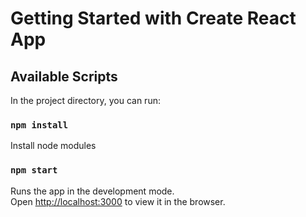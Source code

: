 # Getting Started with Create React App

## Available Scripts

In the project directory, you can run:

### `npm install`

Install node modules

### `npm start`

Runs the app in the development mode.\
Open [http://localhost:3000](http://localhost:3000) to view it in the browser.

